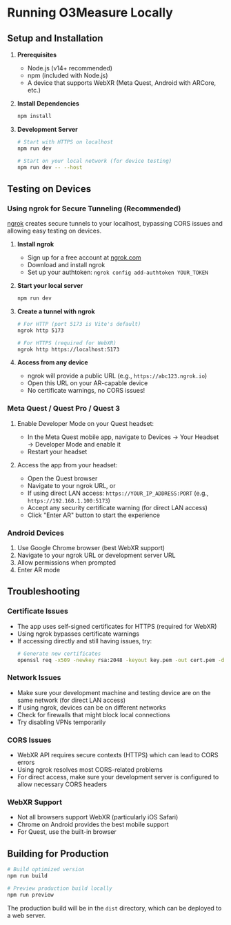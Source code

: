 # Running O3Measure Locally

## Setup and Installation

1. **Prerequisites**
   - Node.js (v14+ recommended)
   - npm (included with Node.js)
   - A device that supports WebXR (Meta Quest, Android with ARCore, etc.)

2. **Install Dependencies**
   ```bash
   npm install
   ```

3. **Development Server**
   ```bash
   # Start with HTTPS on localhost
   npm run dev
   
   # Start on your local network (for device testing)
   npm run dev -- --host
   ```

## Testing on Devices

### Using ngrok for Secure Tunneling (Recommended)

[ngrok](https://ngrok.com/) creates secure tunnels to your localhost, bypassing CORS issues and allowing easy testing on devices.

1. **Install ngrok**
   - Sign up for a free account at [ngrok.com](https://ngrok.com/)
   - Download and install ngrok
   - Set up your authtoken: `ngrok config add-authtoken YOUR_TOKEN`

2. **Start your local server**
   ```bash
   npm run dev
   ```

3. **Create a tunnel with ngrok**
   ```bash
   # For HTTP (port 5173 is Vite's default)
   ngrok http 5173
   
   # For HTTPS (required for WebXR)
   ngrok http https://localhost:5173
   ```

4. **Access from any device**
   - ngrok will provide a public URL (e.g., `https://abc123.ngrok.io`)
   - Open this URL on your AR-capable device
   - No certificate warnings, no CORS issues!

### Meta Quest / Quest Pro / Quest 3

1. Enable Developer Mode on your Quest headset:
   - In the Meta Quest mobile app, navigate to Devices → Your Headset → Developer Mode and enable it
   - Restart your headset

2. Access the app from your headset:
   - Open the Quest browser
   - Navigate to your ngrok URL, or
   - If using direct LAN access: `https://YOUR_IP_ADDRESS:PORT` (e.g., `https://192.168.1.100:5173`)
   - Accept any security certificate warning (for direct LAN access)
   - Click "Enter AR" button to start the experience

### Android Devices

1. Use Google Chrome browser (best WebXR support)
2. Navigate to your ngrok URL or development server URL
3. Allow permissions when prompted
4. Enter AR mode

## Troubleshooting

### Certificate Issues
- The app uses self-signed certificates for HTTPS (required for WebXR)
- Using ngrok bypasses certificate warnings
- If accessing directly and still having issues, try:
  ```bash
  # Generate new certificates
  openssl req -x509 -newkey rsa:2048 -keyout key.pem -out cert.pem -days 365 -nodes
  ```

### Network Issues
- Make sure your development machine and testing device are on the same network (for direct LAN access)
- If using ngrok, devices can be on different networks
- Check for firewalls that might block local connections
- Try disabling VPNs temporarily

### CORS Issues
- WebXR API requires secure contexts (HTTPS) which can lead to CORS errors
- Using ngrok resolves most CORS-related problems
- For direct access, make sure your development server is configured to allow necessary CORS headers

### WebXR Support
- Not all browsers support WebXR (particularly iOS Safari)
- Chrome on Android provides the best mobile support
- For Quest, use the built-in browser

## Building for Production

```bash
# Build optimized version
npm run build

# Preview production build locally
npm run preview
```

The production build will be in the `dist` directory, which can be deployed to a web server.